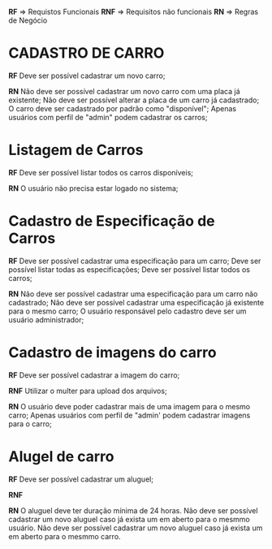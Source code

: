 **RF** => Requistos Funcionais
**RNF** => Requisitos não funcionais
**RN** => Regras de Negócio


# CADASTRO DE CARRO

**RF**
Deve ser possível cadastrar um novo carro;

**RN**
Não deve ser possível cadastrar um novo carro com uma placa já existente;
Não deve ser possível alterar a placa de um carro já cadastrado;
O carro deve ser cadastrado por padrão como "disponível";
Apenas usuários com perfil de "admin" podem cadastrar os carros;


# Listagem de Carros

**RF**
Deve ser possível listar todos os carros disponíveis;

**RN**
O usuário não precisa estar logado no sistema;


# Cadastro de Especificação de Carros

**RF**
Deve ser possível cadastrar uma especificação para um carro;
Deve ser possível listar todas as especificações;
Deve ser possível listar todos os carros;

**RN**
Não deve ser possível cadastrar uma especificação para um carro não cadastrado; 
Não deve ser possível cadastrar uma especificação já existente para o mesmo carro;
O usuário responsável pelo cadastro deve ser um usuário administrador;

# Cadastro de imagens do carro

**RF**
Deve ser possível cadastrar a imagem do carro;

**RNF**
Utilizar o multer para upload dos arquivos;

**RN**
O usuário deve poder cadastrar mais de uma imagem para o mesmo carro;
Apenas usuários com perfil de "admin' podem cadastrar imagens para o carro;

# Alugel de carro

**RF**
Deve ser possível cadastrar um aluguel;

**RNF**

**RN**
O aluguel deve ter duração mínima de 24 horas.
Não deve ser possível cadastrar um novo aluguel caso já exista um em aberto para o mesmmo usuário.
Não deve ser possível cadastrar um novo aluguel caso já exista um em aberto para o mesmmo carro.


